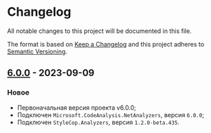 # Changelog

All notable changes to this project will be documented in this file.

The format is based on [Keep a Changelog](http://keepachangelog.com/ru/1.0.0/) and this project adheres to [Semantic Versioning](https://semver.org/lang/ru/spec/v2.0.0.html).

## [6.0.0] - 2023-09-09

### Новое

- Первоначальная версия проекта v6.0.0;
- Подключен `Microsoft.CodeAnalysis.NetAnalyzers`, версия `6.0.0`;
- Подключен `StyleCop.Analyzers`, версия `1.2.0-beta.435`.

[6.0.0]: https://github.com/g-aa/gaa-dotnet-code-analysis/tag/release-v6.0.0